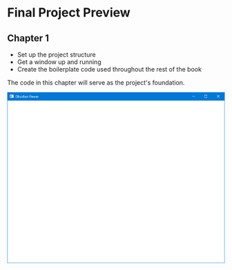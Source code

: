 # Final Project Preview

## Chapter 1

* Set up the project structure
* Get a window up and running
* Create the boilerplate code used throughout the rest of the book

The code in this chapter will serve as the project's foundation.

![file-structure](images/chapter1.png)
